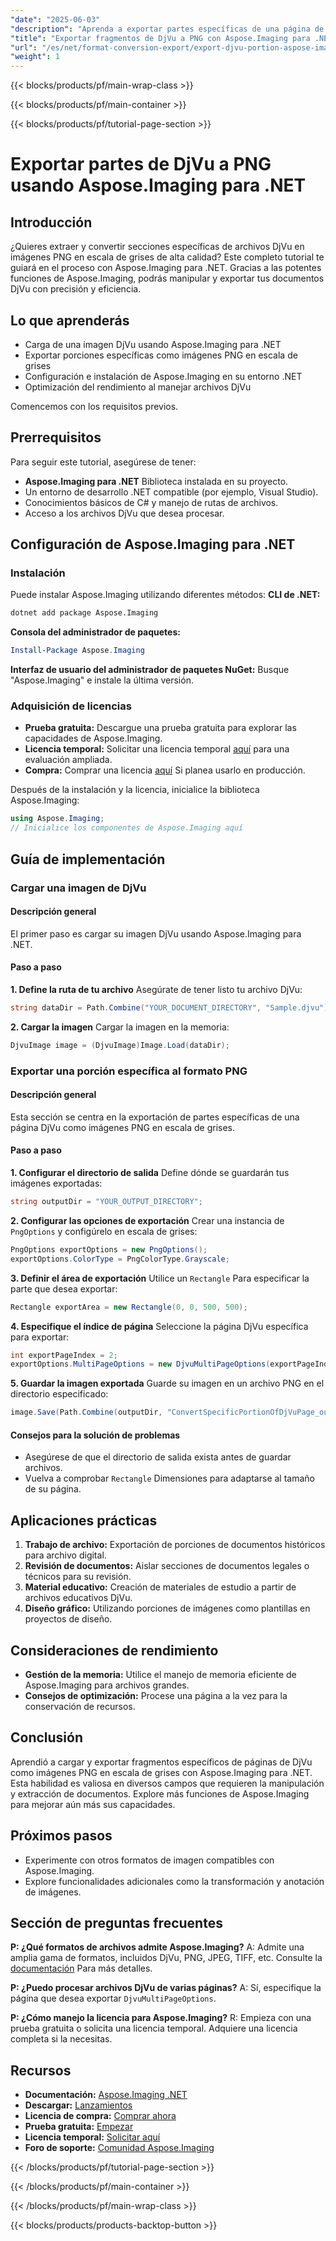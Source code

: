 ```yaml
---
"date": "2025-06-03"
"description": "Aprenda a exportar partes específicas de una página de DjVu como imágenes PNG en escala de grises con Aspose.Imaging para .NET. Siga esta guía paso a paso para optimizar el procesamiento de sus documentos."
"title": "Exportar fragmentos de DjVu a PNG con Aspose.Imaging para .NET | Guía paso a paso"
"url": "/es/net/format-conversion-export/export-djvu-portion-aspose-imaging-dotnet/"
"weight": 1
---
```


{{< blocks/products/pf/main-wrap-class >}}

{{< blocks/products/pf/main-container >}}

{{< blocks/products/pf/tutorial-page-section >}}
# Exportar partes de DjVu a PNG usando Aspose.Imaging para .NET

## Introducción
¿Quieres extraer y convertir secciones específicas de archivos DjVu en imágenes PNG en escala de grises de alta calidad? Este completo tutorial te guiará en el proceso con Aspose.Imaging para .NET. Gracias a las potentes funciones de Aspose.Imaging, podrás manipular y exportar tus documentos DjVu con precisión y eficiencia.

## Lo que aprenderás
- Carga de una imagen DjVu usando Aspose.Imaging para .NET
- Exportar porciones específicas como imágenes PNG en escala de grises
- Configuración e instalación de Aspose.Imaging en su entorno .NET
- Optimización del rendimiento al manejar archivos DjVu

Comencemos con los requisitos previos.

## Prerrequisitos
Para seguir este tutorial, asegúrese de tener:
- **Aspose.Imaging para .NET** Biblioteca instalada en su proyecto.
- Un entorno de desarrollo .NET compatible (por ejemplo, Visual Studio).
- Conocimientos básicos de C# y manejo de rutas de archivos.
- Acceso a los archivos DjVu que desea procesar.

## Configuración de Aspose.Imaging para .NET
### Instalación
Puede instalar Aspose.Imaging utilizando diferentes métodos:
**CLI de .NET:**
```bash
dotnet add package Aspose.Imaging
```
**Consola del administrador de paquetes:**
```powershell
Install-Package Aspose.Imaging
```
**Interfaz de usuario del administrador de paquetes NuGet:**
Busque "Aspose.Imaging" e instale la última versión.
### Adquisición de licencias
- **Prueba gratuita:** Descargue una prueba gratuita para explorar las capacidades de Aspose.Imaging.
- **Licencia temporal:** Solicitar una licencia temporal [aquí](https://purchase.aspose.com/temporary-license/) para una evaluación ampliada.
- **Compra:** Comprar una licencia [aquí](https://purchase.aspose.com/buy) Si planea usarlo en producción.

Después de la instalación y la licencia, inicialice la biblioteca Aspose.Imaging:
```csharp
using Aspose.Imaging;
// Inicialice los componentes de Aspose.Imaging aquí
```

## Guía de implementación
### Cargar una imagen de DjVu
#### Descripción general
El primer paso es cargar su imagen DjVu usando Aspose.Imaging para .NET.
#### Paso a paso
**1. Define la ruta de tu archivo**
Asegúrate de tener listo tu archivo DjVu:
```csharp
string dataDir = Path.Combine("YOUR_DOCUMENT_DIRECTORY", "Sample.djvu");
```
**2. Cargar la imagen**
Cargar la imagen en la memoria:
```csharp
DjvuImage image = (DjvuImage)Image.Load(dataDir);
```
### Exportar una porción específica al formato PNG
#### Descripción general
Esta sección se centra en la exportación de partes específicas de una página DjVu como imágenes PNG en escala de grises.
#### Paso a paso
**1. Configurar el directorio de salida**
Define dónde se guardarán tus imágenes exportadas:
```csharp
string outputDir = "YOUR_OUTPUT_DIRECTORY";
```
**2. Configurar las opciones de exportación**
Crear una instancia de `PngOptions` y configúrelo en escala de grises:
```csharp
PngOptions exportOptions = new PngOptions();
exportOptions.ColorType = PngColorType.Grayscale;
```
**3. Definir el área de exportación**
Utilice un `Rectangle` Para especificar la parte que desea exportar:
```csharp
Rectangle exportArea = new Rectangle(0, 0, 500, 500);
```
**4. Especifique el índice de página**
Seleccione la página DjVu específica para exportar:
```csharp
int exportPageIndex = 2;
exportOptions.MultiPageOptions = new DjvuMultiPageOptions(exportPageIndex, exportArea);
```
**5. Guardar la imagen exportada**
Guarde su imagen en un archivo PNG en el directorio especificado:
```csharp
image.Save(Path.Combine(outputDir, "ConvertSpecificPortionOfDjVuPage_out.png"), exportOptions);
```
#### Consejos para la solución de problemas
- Asegúrese de que el directorio de salida exista antes de guardar archivos.
- Vuelva a comprobar `Rectangle` Dimensiones para adaptarse al tamaño de su página.

## Aplicaciones prácticas
1. **Trabajo de archivo:** Exportación de porciones de documentos históricos para archivo digital.
2. **Revisión de documentos:** Aislar secciones de documentos legales o técnicos para su revisión.
3. **Material educativo:** Creación de materiales de estudio a partir de archivos educativos DjVu.
4. **Diseño gráfico:** Utilizando porciones de imágenes como plantillas en proyectos de diseño.

## Consideraciones de rendimiento
- **Gestión de la memoria:** Utilice el manejo de memoria eficiente de Aspose.Imaging para archivos grandes.
- **Consejos de optimización:** Procese una página a la vez para la conservación de recursos.

## Conclusión
Aprendió a cargar y exportar fragmentos específicos de páginas de DjVu como imágenes PNG en escala de grises con Aspose.Imaging para .NET. Esta habilidad es valiosa en diversos campos que requieren la manipulación y extracción de documentos. Explore más funciones de Aspose.Imaging para mejorar aún más sus capacidades.

## Próximos pasos
- Experimente con otros formatos de imagen compatibles con Aspose.Imaging.
- Explore funcionalidades adicionales como la transformación y anotación de imágenes.

## Sección de preguntas frecuentes
**P: ¿Qué formatos de archivos admite Aspose.Imaging?**
A: Admite una amplia gama de formatos, incluidos DjVu, PNG, JPEG, TIFF, etc. Consulte la [documentación](https://reference.aspose.com/imaging/net/) Para más detalles.

**P: ¿Puedo procesar archivos DjVu de varias páginas?**
A: Sí, especifique la página que desea exportar `DjvuMultiPageOptions`.

**P: ¿Cómo manejo la licencia para Aspose.Imaging?**
R: Empieza con una prueba gratuita o solicita una licencia temporal. Adquiere una licencia completa si la necesitas.

## Recursos
- **Documentación:** [Aspose.Imaging .NET](https://reference.aspose.com/imaging/net/)
- **Descargar:** [Lanzamientos](https://releases.aspose.com/imaging/net/)
- **Licencia de compra:** [Comprar ahora](https://purchase.aspose.com/buy)
- **Prueba gratuita:** [Empezar](https://releases.aspose.com/imaging/net/)
- **Licencia temporal:** [Solicitar aquí](https://purchase.aspose.com/temporary-license/)
- **Foro de soporte:** [Comunidad Aspose.Imaging](https://forum.aspose.com/c/imaging/10)

{{< /blocks/products/pf/tutorial-page-section >}}

{{< /blocks/products/pf/main-container >}}

{{< /blocks/products/pf/main-wrap-class >}}

{{< blocks/products/products-backtop-button >}}